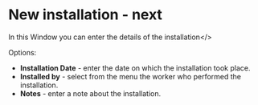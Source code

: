 # New installation - next
 
In this Window you can enter the details of the installation&lt;/&gt;
 
Options:

- **Installation Date** - enter the date on which the installation took place.
- **Installed by** - select from the menu the worker who performed the installation.
- **Notes** - enter a note about the installation.
